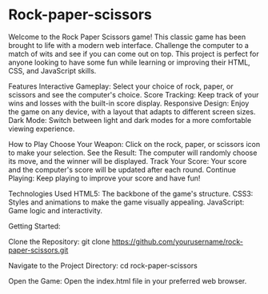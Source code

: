 # Rock-paper-scissors
Welcome to the Rock Paper Scissors game! This classic game has been brought to life with a modern web interface. Challenge the computer to a match of wits and see if you can come out on top. This project is perfect for anyone looking to have some fun while learning or improving their HTML, CSS, and JavaScript skills.

Features
Interactive Gameplay: Select your choice of rock, paper, or scissors and see the computer's choice.
Score Tracking: Keep track of your wins and losses with the built-in score display.
Responsive Design: Enjoy the game on any device, with a layout that adapts to different screen sizes.
Dark Mode: Switch between light and dark modes for a more comfortable viewing experience.


How to Play
Choose Your Weapon: Click on the rock, paper, or scissors icon to make your selection.
See the Result: The computer will randomly choose its move, and the winner will be displayed.
Track Your Score: Your score and the computer's score will be updated after each round.
Continue Playing: Keep playing to improve your score and have fun!


Technologies Used
HTML5: The backbone of the game's structure.
CSS3: Styles and animations to make the game visually appealing.
JavaScript: Game logic and interactivity.

Getting Started:

Clone the Repository:
git clone https://github.com/yourusername/rock-paper-scissors.git

Navigate to the Project Directory:
cd rock-paper-scissors

Open the Game:
Open the index.html file in your preferred web browser.

